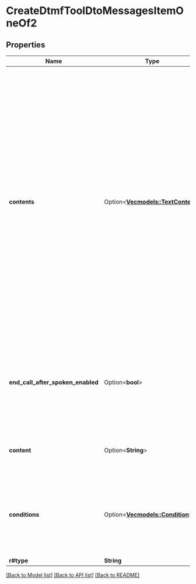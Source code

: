 # CreateDtmfToolDtoMessagesItemOneOf2

## Properties

Name | Type | Description | Notes
------------ | ------------- | ------------- | -------------
**contents** | Option<[**Vec<models::TextContent>**](TextContent.md)> | This is an alternative to the `content` property. It allows to specify variants of the same content, one per language.  Usage: - If your assistants are multilingual, you can provide content for each language. - If you don't provide content for a language, the first item in the array will be automatically translated to the active language at that moment.  This will override the `content` property. | [optional]
**end_call_after_spoken_enabled** | Option<**bool**> | This is an optional boolean that if true, the call will end after the message is spoken. Default is false.  @default false | [optional]
**content** | Option<**String**> | This is the content that the assistant says when this message is triggered. | [optional]
**conditions** | Option<[**Vec<models::Condition>**](Condition.md)> | This is an optional array of conditions that the tool call arguments must meet in order for this message to be triggered. | [optional]
**r#type** | **String** |  | 

[[Back to Model list]](../README.md#documentation-for-models) [[Back to API list]](../README.md#documentation-for-api-endpoints) [[Back to README]](../README.md)


